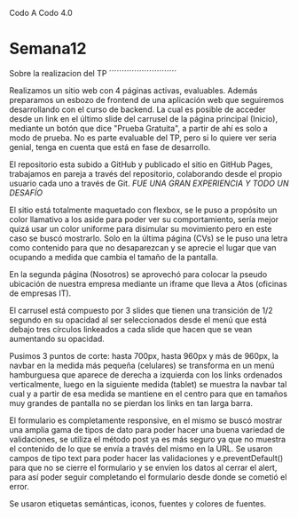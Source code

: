 Codo A Codo 4.0
# Semana12 
Sobre la realizacion del TP
´´´´´´´´´´´´´´´´´´´´´´´´´´´

Realizamos un sitio web con 4 páginas activas, evaluables.
    Además preparamos un esbozo de frontend de una aplicación web
    que seguiremos desarrollando con el curso de backend.
    La cual es posible de acceder desde un link en el último slide del
    carrusel de la página principal (Inicio), mediante un botón que dice
    "Prueba Gratuita", a partir de ahí es solo a modo de prueba.
    No es parte evaluable del TP, pero si lo quiere ver seria genial,
    tenga en cuenta que está en fase de desarrollo.

El repositorio esta subido a GitHub y publicado el sitio en GitHub Pages,
    trabajamos en pareja a través del repositorio, colaborando desde el propio 
    usuario cada uno a través de Git. *FUE UNA GRAN EXPERIENCIA Y TODO UN DESAFÍO*

El sitio está totalmente maquetado con flexbox, se le puso a propósito
    un color llamativo a los aside para poder ver su comportamiento, sería
    mejor quizá usar un color uniforme para disimular su movimiento pero en
    este caso se buscó mostrarlo. Solo en la última página (CVs) se le puso una
    letra como contenido para que no desaparezcan y se aprecie el lugar
    que van ocupando a medida que cambia el tamaño de la pantalla.

En la segunda página (Nosotros) se aprovechó para colocar la pseudo ubicación
    de nuestra empresa mediante un iframe que lleva a Atos (oficinas de empresas IT).

El carrusel está compuesto por 3 slides que tienen una transición de 1/2 segundo
    en su opacidad al ser seleccionados desde el menú que está debajo tres círculos 
    linkeados a cada slide que hacen que se vean aumentando su opacidad.

Pusimos 3 puntos de corte: hasta 700px, hasta 960px y más de 960px, la navbar en
    la medida más pequeña (celulares) se transforma en un menú hamburguesa que aparece
    de derecha a izquierda con los links ordenados verticalmente, luego en la
    siguiente medida (tablet) se muestra la navbar tal cual y a partir de esa medida 
    se mantiene en el centro para que en tamaños muy grandes de pantalla no se pierdan
    los links en tan larga barra.

El formulario es completamente responsive, en el mismo se buscó mostrar una 
    amplia gama de tipos de dato para poder hacer una buena variedad de validaciones,
    se utiliza el método post ya es más seguro ya que no muestra el contenido de lo 
    que se envía a través del mismo en la URL. Se usaron campos de tipo text para
    poder hacer las validaciones y e.preventDefault() para que no se cierre el 
    formulario y se envíen los datos al cerrar el alert, para así poder seguir 
    completando el formulario desde donde se cometió el error.

Se usaron etiquetas semánticas, iconos, fuentes y colores de fuentes.
